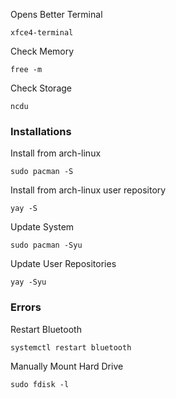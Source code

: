 Opens Better Terminal
```
xfce4-terminal
```
Check Memory
```
free -m
```
Check Storage
```
ncdu
```
### Installations
Install from arch-linux
```
sudo pacman -S
```
Install from arch-linux user repository
```
yay -S
```
Update System
```
sudo pacman -Syu
```
Update User Repositories
```
yay -Syu
```
### Errors
Restart Bluetooth
```
systemctl restart bluetooth 
```
Manually Mount Hard Drive
```
sudo fdisk -l
```
```
```
```